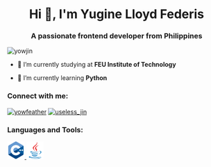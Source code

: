 <h1 align="center">Hi 👋, I'm Yugine Lloyd Federis</h1>
<h3 align="center">A passionate frontend developer from Philippines</h3>

<p align="left"> <img src="https://komarev.com/ghpvc/?username=yowjin&label=Profile%20views&color=0e75b6&style=flat" alt="yowjin" /> </p>

- 🔭 I’m currently studying at **FEU Institute of Technology**

- 🌱 I’m currently learning **Python**

<h3 align="left">Connect with me:</h3>
<p align="left">
<a href="https://fb.com/yowfeather" target="blank"><img align="center" src="https://raw.githubusercontent.com/rahuldkjain/github-profile-readme-generator/master/src/images/icons/Social/facebook.svg" alt="yowfeather" height="30" width="40" /></a>
<a href="https://instagram.com/useless_jin" target="blank"><img align="center" src="https://raw.githubusercontent.com/rahuldkjain/github-profile-readme-generator/master/src/images/icons/Social/instagram.svg" alt="useless_jin" height="30" width="40" /></a>
</p>

<h3 align="left">Languages and Tools:</h3>
<p align="left"> <a href="https://www.w3schools.com/cpp/" target="_blank" rel="noreferrer"> <img src="https://raw.githubusercontent.com/devicons/devicon/master/icons/cplusplus/cplusplus-original.svg" alt="cplusplus" width="40" height="40"/> </a> <a href="https://www.java.com" target="_blank" rel="noreferrer"> <img src="https://raw.githubusercontent.com/devicons/devicon/master/icons/java/java-original.svg" alt="java" width="40" height="40"/> </a> </p>
